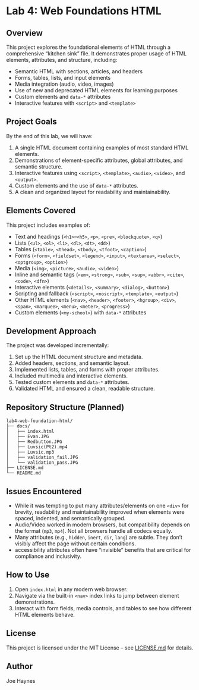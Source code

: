 # Lab 4: Web Foundations HTML

## Overview
This project explores the foundational elements of HTML through a comprehensive “kitchen sink” file. It demonstrates proper usage of HTML elements, attributes, and structure, including:
- Semantic HTML with sections, articles, and headers
- Forms, tables, lists, and input elements
- Media integration (audio, video, images)
- Use of new and deprecated HTML elements for learning purposes
- Custom elements and `data-*` attributes
- Interactive features with `<script>` and `<template>`

## Project Goals
By the end of this lab, we will have:
1. A single HTML document containing examples of most standard HTML elements.
2. Demonstrations of element-specific attributes, global attributes, and semantic structure.
3. Interactive features using `<script>`, `<template>`, `<audio>`, `<video>`, and `<output>`.
4. Custom elements and the use of `data-*` attributes.
5. A clean and organized layout for readability and maintainability.

## Elements Covered
This project includes examples of:
- Text and headings (`<h1>`–`<h5>`, `<p>`, `<pre>`, `<blockquote>`, `<q>`)
- Lists (`<ul>`, `<ol>`, `<li>`, `<dl>`, `<dt>`, `<dd>`)
- Tables (`<table>`, `<thead>`, `<tbody>`, `<tfoot>`, `<caption>`)
- Forms (`<form>`, `<fieldset>`, `<legend>`, `<input>`, `<textarea>`, `<select>`, `<optgroup>`, `<option>`)
- Media (`<img>`, `<picture>`, `<audio>`, `<video>`)
- Inline and semantic tags (`<em>`, `<strong>`, `<sub>`, `<sup>`, `<abbr>`, `<cite>`, `<code>`, `<dfn>`)
- Interactive elements (`<details>`, `<summary>`, `<dialog>`, `<button>`)
- Scripting and fallback (`<script>`, `<noscript>`, `<template>`, `<output>`)
- Other HTML elements (`<nav>`, `<header>`, `<footer>`, `<hgroup>`, `<div>`, `<span>`, `<marquee>`, `<menu>`, `<meter>`, `<progress>`)
- Custom elements (`<my-school>`) with `data-*` attributes

## Development Approach
The project was developed incrementally:
1. Set up the HTML document structure and metadata.
2. Added headers, sections, and semantic layout.
3. Implemented lists, tables, and forms with proper attributes.
4. Included multimedia and interactive elements.
5. Tested custom elements and `data-*` attributes.
6. Validated HTML and ensured a clean, readable structure.

## Repository Structure (Planned)
```
lab4-web-foundation-html/
├── docs/
│   ├── index.html
│   ├── Evan.JPG
│   ├── Redbutton.JPG
│   ├── Luvsic(Pt2).mp4
│   ├── Luvsic.mp3
│   ├── validation_fail.JPG
│   └── validation_pass.JPG
├── LICENSE.md
└── README.md
```

## Issues Encountered
- While it was tempting to put many attributes/elements on one `<div>` for brevity, readability and maintainability improved when elements were spaced, indented, and semantically grouped.
- Audio/Video worked in modern browsers, but compatibility depends on the format (`mp3`, `mp4`). Not all browsers handle all codecs equally.
- Many attributes (e.g., `hidden`, `inert`, `dir`, `lang`) are subtle. They don’t visibly affect the page without certain conditions. 
- accessibility attributes often have “invisible” benefits that are critical for compliance and inclusivity.

## How to Use
1. Open `index.html` in any modern web browser.
2. Navigate via the built-in `<nav>` index links to jump between element demonstrations.
3. Interact with form fields, media controls, and tables to see how different HTML elements behave.

## License
This project is licensed under the MIT License – see [LICENSE.md](LICENSE.md) for details.

## Author
Joe Haynes
